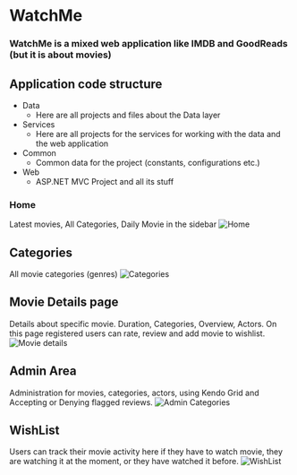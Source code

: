 # WatchMe
### WatchMe is a mixed web application like IMDB and GoodReads (but it is about movies)

## Application code structure
- Data
    - Here are all projects and files about the Data layer
- Services
    - Here are all projects for the services for working with the data and the web application
- Common
    - Common data for the project (constants, configurations etc.)
- Web
    - ASP.NET MVC Project and all its stuff
### Home
Latest movies, All Categories, Daily Movie in the sidebar
![Home](https://rawgit.com/ginovski/WatchMe/master/Docs/home.jpg)
## Categories
All movie categories (genres)
![Categories](https://rawgit.com/ginovski/WatchMe/master/Docs/categories.jpg)
## Movie Details page
Details about specific movie. Duration, Categories, Overview, Actors.
On this page registered users can rate, review and add movie to wishlist.
![Movie details](https://rawgit.com/ginovski/WatchMe/master/Docs/movie-details.jpg)
## Admin Area
Administration for movies, categories, actors, using Kendo Grid and Accepting or Denying flagged reviews.
![Admin Categories](https://rawgit.com/ginovski/WatchMe/master/Docs/admin-categories.jpg)
## WishList
Users can track their movie activity here if they have to watch movie, they are watching it at the moment, or they have watched it before.
![WishList](https://rawgit.com/ginovski/WatchMe/master/Docs/wishlist.jpg)